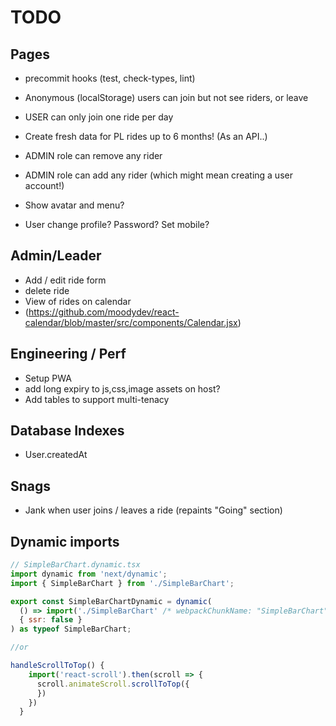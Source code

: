 # TODO

## Pages

- precommit hooks (test, check-types, lint)

- Anonymous (localStorage) users can join but not see riders, or leave
- USER can only join one ride per day

- Create fresh data for PL rides up to 6 months! (As an API..)
- ADMIN role can remove any rider
- ADMIN role can add any rider (which might mean creating a user account!)

- Show avatar and menu?
- User change profile? Password? Set mobile?

## Admin/Leader

- Add / edit ride form
- delete ride
- View of rides on calendar
- (https://github.com/moodydev/react-calendar/blob/master/src/components/Calendar.jsx)

## Engineering / Perf

- Setup PWA
- add long expiry to js,css,image assets on host?
- Add tables to support multi-tenacy

## Database Indexes

- User.createdAt

## Snags

- Jank when user joins / leaves a ride (repaints "Going" section)

## Dynamic imports

```javascript
// SimpleBarChart.dynamic.tsx
import dynamic from 'next/dynamic';
import { SimpleBarChart } from './SimpleBarChart';

export const SimpleBarChartDynamic = dynamic(
  () => import('./SimpleBarChart' /* webpackChunkName: "SimpleBarChart" */).then((mod) => mod.SimpleBarChart as any),
  { ssr: false }
) as typeof SimpleBarChart;

//or

handleScrollToTop() {
    import('react-scroll').then(scroll => {
      scroll.animateScroll.scrollToTop({
      })
    })
  }
```

